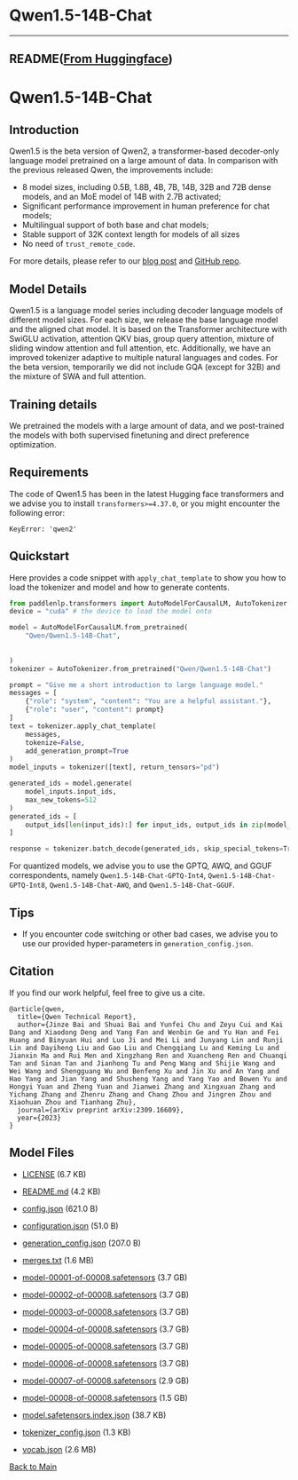 
# Qwen1.5-14B-Chat
---


## README([From Huggingface](https://huggingface.co/Qwen/Qwen1.5-14B-Chat))



# Qwen1.5-14B-Chat


## Introduction

Qwen1.5 is the beta version of Qwen2, a transformer-based decoder-only language model pretrained on a large amount of data. In comparison with the previous released Qwen, the improvements include: 

* 8 model sizes, including 0.5B, 1.8B, 4B, 7B, 14B, 32B and 72B dense models, and an MoE model of 14B with 2.7B activated;
* Significant performance improvement in human preference for chat models;
* Multilingual support of both base and chat models;
* Stable support of 32K context length for models of all sizes
* No need of `trust_remote_code`.

For more details, please refer to our [blog post](https://qwenlm.github.io/blog/qwen1.5/) and [GitHub repo](https://github.com/QwenLM/Qwen1.5).
<br>

## Model Details
Qwen1.5 is a language model series including decoder language models of different model sizes. For each size, we release the base language model and the aligned chat model. It is based on the Transformer architecture with SwiGLU activation, attention QKV bias, group query attention, mixture of sliding window attention and full attention, etc. Additionally, we have an improved tokenizer adaptive to multiple natural languages and codes. For the beta version, temporarily we did not include GQA (except for 32B) and the mixture of SWA and full attention.

## Training details
We pretrained the models with a large amount of data, and we post-trained the models with both supervised finetuning and direct preference optimization.

## Requirements
The code of Qwen1.5 has been in the latest Hugging face transformers and we advise you to install `transformers>=4.37.0`, or you might encounter the following error:
```
KeyError: 'qwen2'
```

## Quickstart

Here provides a code snippet with `apply_chat_template` to show you how to load the tokenizer and model and how to generate contents.

```python
from paddlenlp.transformers import AutoModelForCausalLM, AutoTokenizer
device = "cuda" # the device to load the model onto

model = AutoModelForCausalLM.from_pretrained(
    "Qwen/Qwen1.5-14B-Chat",
    
    
)
tokenizer = AutoTokenizer.from_pretrained("Qwen/Qwen1.5-14B-Chat")

prompt = "Give me a short introduction to large language model."
messages = [
    {"role": "system", "content": "You are a helpful assistant."},
    {"role": "user", "content": prompt}
]
text = tokenizer.apply_chat_template(
    messages,
    tokenize=False,
    add_generation_prompt=True
)
model_inputs = tokenizer([text], return_tensors="pd")

generated_ids = model.generate(
    model_inputs.input_ids,
    max_new_tokens=512
)
generated_ids = [
    output_ids[len(input_ids):] for input_ids, output_ids in zip(model_inputs.input_ids, generated_ids)
]

response = tokenizer.batch_decode(generated_ids, skip_special_tokens=True)[0]
```

For quantized models, we advise you to use the GPTQ, AWQ, and GGUF correspondents, namely `Qwen1.5-14B-Chat-GPTQ-Int4`, `Qwen1.5-14B-Chat-GPTQ-Int8`, `Qwen1.5-14B-Chat-AWQ`, and `Qwen1.5-14B-Chat-GGUF`.


## Tips

* If you encounter code switching or other bad cases, we advise you to use our provided hyper-parameters in `generation_config.json`.


## Citation

If you find our work helpful, feel free to give us a cite.

```
@article{qwen,
  title={Qwen Technical Report},
  author={Jinze Bai and Shuai Bai and Yunfei Chu and Zeyu Cui and Kai Dang and Xiaodong Deng and Yang Fan and Wenbin Ge and Yu Han and Fei Huang and Binyuan Hui and Luo Ji and Mei Li and Junyang Lin and Runji Lin and Dayiheng Liu and Gao Liu and Chengqiang Lu and Keming Lu and Jianxin Ma and Rui Men and Xingzhang Ren and Xuancheng Ren and Chuanqi Tan and Sinan Tan and Jianhong Tu and Peng Wang and Shijie Wang and Wei Wang and Shengguang Wu and Benfeng Xu and Jin Xu and An Yang and Hao Yang and Jian Yang and Shusheng Yang and Yang Yao and Bowen Yu and Hongyi Yuan and Zheng Yuan and Jianwei Zhang and Xingxuan Zhang and Yichang Zhang and Zhenru Zhang and Chang Zhou and Jingren Zhou and Xiaohuan Zhou and Tianhang Zhu},
  journal={arXiv preprint arXiv:2309.16609},
  year={2023}
}
```



## Model Files

- [LICENSE](https://paddlenlp.bj.bcebos.com/models/community/Qwen/Qwen1.5-14B-Chat/LICENSE) (6.7 KB)

- [README.md](https://paddlenlp.bj.bcebos.com/models/community/Qwen/Qwen1.5-14B-Chat/README.md) (4.2 KB)

- [config.json](https://paddlenlp.bj.bcebos.com/models/community/Qwen/Qwen1.5-14B-Chat/config.json) (621.0 B)

- [configuration.json](https://paddlenlp.bj.bcebos.com/models/community/Qwen/Qwen1.5-14B-Chat/configuration.json) (51.0 B)

- [generation_config.json](https://paddlenlp.bj.bcebos.com/models/community/Qwen/Qwen1.5-14B-Chat/generation_config.json) (207.0 B)

- [merges.txt](https://paddlenlp.bj.bcebos.com/models/community/Qwen/Qwen1.5-14B-Chat/merges.txt) (1.6 MB)

- [model-00001-of-00008.safetensors](https://paddlenlp.bj.bcebos.com/models/community/Qwen/Qwen1.5-14B-Chat/model-00001-of-00008.safetensors) (3.7 GB)

- [model-00002-of-00008.safetensors](https://paddlenlp.bj.bcebos.com/models/community/Qwen/Qwen1.5-14B-Chat/model-00002-of-00008.safetensors) (3.7 GB)

- [model-00003-of-00008.safetensors](https://paddlenlp.bj.bcebos.com/models/community/Qwen/Qwen1.5-14B-Chat/model-00003-of-00008.safetensors) (3.7 GB)

- [model-00004-of-00008.safetensors](https://paddlenlp.bj.bcebos.com/models/community/Qwen/Qwen1.5-14B-Chat/model-00004-of-00008.safetensors) (3.7 GB)

- [model-00005-of-00008.safetensors](https://paddlenlp.bj.bcebos.com/models/community/Qwen/Qwen1.5-14B-Chat/model-00005-of-00008.safetensors) (3.7 GB)

- [model-00006-of-00008.safetensors](https://paddlenlp.bj.bcebos.com/models/community/Qwen/Qwen1.5-14B-Chat/model-00006-of-00008.safetensors) (3.7 GB)

- [model-00007-of-00008.safetensors](https://paddlenlp.bj.bcebos.com/models/community/Qwen/Qwen1.5-14B-Chat/model-00007-of-00008.safetensors) (2.9 GB)

- [model-00008-of-00008.safetensors](https://paddlenlp.bj.bcebos.com/models/community/Qwen/Qwen1.5-14B-Chat/model-00008-of-00008.safetensors) (1.5 GB)

- [model.safetensors.index.json](https://paddlenlp.bj.bcebos.com/models/community/Qwen/Qwen1.5-14B-Chat/model.safetensors.index.json) (38.7 KB)

- [tokenizer_config.json](https://paddlenlp.bj.bcebos.com/models/community/Qwen/Qwen1.5-14B-Chat/tokenizer_config.json) (1.3 KB)

- [vocab.json](https://paddlenlp.bj.bcebos.com/models/community/Qwen/Qwen1.5-14B-Chat/vocab.json) (2.6 MB)


[Back to Main](../../)